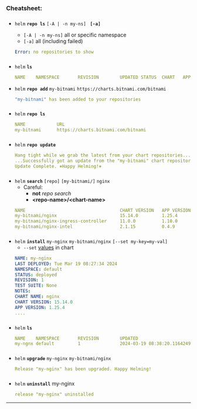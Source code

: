 
### Cheatsheet:
###
- `helm` **`repo ls`** `[-A | -n my-ns] ` **`[-a]`**
    - `[-A | -n my-ns]` all or specific namespace
    - `[-a]` all (including failed)
    
    ```yaml
    Error: no repositories to show                             
    ```
###
- `helm` **`ls`**
    ```yaml
    NAME    NAMESPACE       REVISION        UPDATED STATUS  CHART   APP VERSION
    ```

- `helm` **`repo add`** `my-bitnami` `https://charts.bitnami.com/bitnami`
    ```yaml
    "my-bitnami" has been added to your repositories
    ```
###
- `helm` **`repo ls`** 
    ```yaml
    NAME            URL                               
    my-bitnami      https://charts.bitnami.com/bitnami                       
    ```
###
- `helm` **`repo update`**
    ```yaml
    Hang tight while we grab the latest from your chart repositories...
    ...Successfully got an update from the "my-bitnami" chart repository
    Update Complete. ⎈Happy Helming!⎈
    ```
###
- `helm` **`search`** `[repo]`  `[my-bitnami/]` `nginx`
    - Careful: 
        - **not** _repo search_
        - **\<repo-name\>/\<chart-name\>**
    ```yaml
    NAME                                    CHART VERSION   APP VERSION     DESCRIPTION                                       
    my-bitnami/nginx                        15.14.0         1.25.4          NGINX Open Source is a web server that can be a...
    my-bitnami/nginx-ingress-controller     11.0.0          1.10.0          NGINX Ingress Controller is an Ingress controll...
    my-bitnami/nginx-intel                  2.1.15          0.4.9           DEPRECATED NGINX Open Source for Intel is a lig...
    ```

###    
- `helm` **`install`** `my-nginx` `my-bitnami/nginx` `[--set my-key=my-val]`
    - `--set` [values](commands/chart.md#show_values_anchor) in chart
    ```yaml
    NAME: my-nginx
    LAST DEPLOYED: Tue Mar 19 08:27:34 2024
    NAMESPACE: default
    STATUS: deployed
    REVISION: 1
    TEST SUITE: None
    NOTES:
    CHART NAME: nginx
    CHART VERSION: 15.14.0
    APP VERSION: 1.25.4
    ....
    ```

###
- `helm` **`ls`** 
    ```yaml
    NAME    NAMESPACE       REVISION        UPDATED                                 STATUS          CHART           APP VERSION
    my-ngnx default         1               2024-03-19 08:38:20.116424964 +0000 UTC deployed        nginx-15.14.0   1.25.4    
    ```

###
- `helm` **`upgrade`** `my-nginx` `my-bitnami/nginx`
    ```yaml
    Release "my-nginx" has been upgraded. Happy Helming!
    ```

###
- `helm` **`uninstall`** my-nginx
    ```yaml
    release "my-nginx" uninstalled
    ```

---